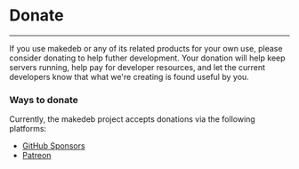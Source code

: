 # Donate
--------

If you use makedeb or any of its related products for your own use, please consider donating to help futher development. Your donation will help keep servers running, help pay for developer resources, and let the current developers know that what we're creating is found useful by you.

### Ways to donate

Currently, the makedeb project accepts donations via the following platforms:

- [GitHub Sponsors](https://github.com/sponsors/makedeb)
- [Patreon](https://www.patreon.com/makedeb)
